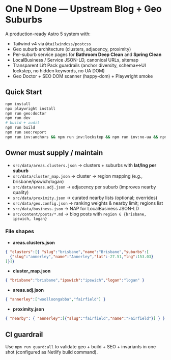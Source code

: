# One N Done — Upstream Blog + Geo Suburbs

A production-ready Astro 5 system with:
- Tailwind v4 via `@tailwindcss/postcss`
- Geo suburb architecture (clusters, adjacency, proximity)
- Per-suburb service pages for **Bathroom Deep Clean** and **Spring Clean**
- LocalBusiness / Service JSON-LD, canonical URLs, sitemap
- Transparent Lift Pack guardrails (anchor diversity, schema↔UI lockstep, no hidden keywords, no UA DOM)
- Geo Doctor + SEO DOM scanner (happy-dom) + Playwright smoke

## Quick Start
```bash
npm install
npx playwright install
npm run geo:doctor
npm run dev
# build + audit
npm run build
npm run seo:report
npm run inv:anchors && npm run inv:lockstep && npm run inv:no-ua && npm run inv:no-hidden && npm run inv:sitemap && npm run inv:similar
````

## Owner must supply / maintain

* `src/data/areas.clusters.json`  → clusters + suburbs with **lat/lng per suburb**
* `src/data/cluster_map.json`     → cluster → region mapping (e.g., brisbane/ipswich/logan)
* `src/data/areas.adj.json`       → adjacency per suburb (improves nearby quality)
* `src/data/proximity.json`       → curated nearby lists (optional; overrides)
* `src/data/geo.config.json`      → ranking weights & nearby limit; regions list
* `src/data/business.json`        → NAP for LocalBusiness JSON-LD
* `src/content/posts/*.md`        → blog posts with `region ∈ {brisbane, ipswich, logan}`

### File shapes

* **areas.clusters.json**

```json
{ "clusters":[{ "slug":"brisbane","name":"Brisbane","suburbs":[
  {"slug":"annerley","name":"Annerley","lat":-27.51,"lng":153.03}
]}]}
```

* **cluster\_map.json**

```json
{ "brisbane":"brisbane","ipswich":"ipswich","logan":"logan" }
```

* **areas.adj.json**

```json
{ "annerley":["woolloongabba","fairfield"] }
```

* **proximity.json**

```json
{ "nearby": { "annerley":[{"slug":"fairfield","name":"Fairfield"}] } }
```

## CI guardrail

Use `npm run guard:all` to validate geo + build + SEO + invariants in one shot (configured as Netlify build command).
